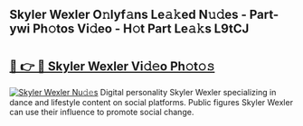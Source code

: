 ## Skyler Wexler O𝚗lyf𝚊ns Le𝚊𝚔ed N𝚞𝚍es - Part-ywi Ph𝚘tos Vi𝚍eo - H𝚘t Part Le𝚊𝚔s L9tCJ

# <h2><a href="http://hf6b69.feru.top/?c=Skyler+Wexler">🔗 👉 🔴 Skyler Wexler Vi𝚍𝚎o Ph𝚘t𝚘𝚜</a></h2>

[![Skyler Wexler Nu𝚍𝚎s](https://i.imgur.com/0TWrTi3.gif)](http://hf6b69.feru.top/?c=Skyler+Wexler)
Digital personality Skyler Wexler specializing in dance and lifestyle content on social platforms. Public figures Skyler Wexler can use their influence to promote social change. 
